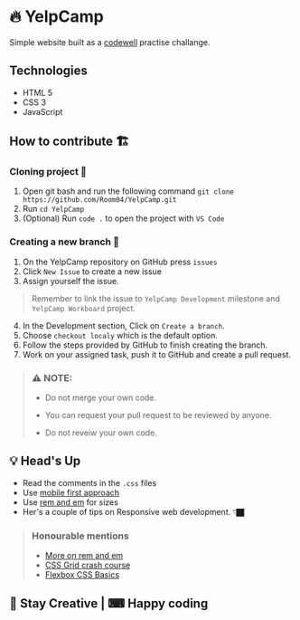 # 🔥 YelpCamp
Simple website built as a [codewell]() practise challange.

<!-- technologies used -->
## Technologies
* HTML 5
* CSS 3
* JavaScript

<!-- contributing -->
## How to contribute 🏗

### Cloning project 🌟
1. Open git bash and run the following command `git clone https://github.com/Room04/YelpCamp.git`
1. Run `cd YelpCamp` 
1. (Optional) Run `code .` to open the project with `VS Code`

### Creating a new branch 🌿
1. On the YelpCamp repository on GitHub press `issues`
1. Click `New Issue` to create a new issue
1. Assign yourself the issue.
> Remember to link the issue to `YelpCamp Development` milestone and `YelpCamp Workboard` project.
4. In the Development section, Click on `Create a branch`.
1. Choose `checkout localy` which is the default option.
1. Follow the steps provided by GitHub to finish creating the branch.
1. Work on your assigned task, push it to GitHub and create a pull request.


> ### ⚠ NOTE: 
> * Do not merge your own code.
>
> * You can request your pull request to be reviewed by anyone.
>
> * Do not reveiw your own code.


## 💡 Head's Up
* Read the comments in the `.css` files
* Use [mobile first approach](https://www.youtube.com/watch?v=0ohtVzCSHqs)
* Use [rem and em](https://www.youtube.com/watch?v=dHbYcAncAgQ) for sizes
* Her's a couple of tips on Responsive web development. 👇🏿

[](https://www.youtube.com/watch?v%3DVsNAuGkCpQU%26t%3D654s)

> ### Honourable mentions
> * [More on rem and em](https://www.youtube.com/watch?v=N5wpD9Ov_To&t=104s)
> * [CSS Grid crash course](https://www.youtube.com/watch?v=9zBsdzdE4sM&t=264s)
> * [Flexbox CSS Basics](https://www.youtube.com/watch?v=u044iM9xsWU&t=1131s)

## 🦢 Stay Creative | ⌨ Happy coding